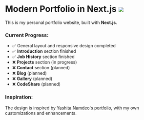 # Modern Portfolio in Next.js ![](https://img.shields.io/badge/status-in%20progress-yellow)

This is my personal portfolio website, built with **Next.js**.

### Current Progress:
- ✅ General layout and responsive design completed  
- ✅ **Introduction** section finished  
- ✅ **Job History** section finished  
- ❌ **Projects** section (in progress)  
- ❌ **Contact** section (planned)
- ❌ **Blog** (planned)  
- ❌ **Gallery** (planned)  
- ❌ **CodeShare** (planned)  

### Inspiration:
The design is inspired by [Yashita Namdeo's portfolio](https://yashitanamdeo.github.io/), with my own customizations and enhancements.  
